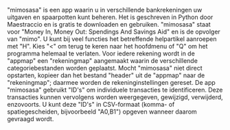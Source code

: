 "mimosasa" is een app waarin u in verschillende bankrekeningen uw uitgaven en spaarpotten kunt beheren. Het is geschreven in Python door Maestraccio en is gratis te downloaden en gebruiken. "mimosasa" staat voor "Money In, Money Out: Spendings And Savings Aid" en is de opvolger van "mimo". U kunt bij veel functies het betreffende helpartikel aanroepen met "H". Kies "<" om terug te keren naar het hoofdmenu of "Q" om het programma helemaal te verlaten. Voor iedere rekening wordt in de "appmap" een "rekeningmap" aangemaakt waarin de verschillende categoriebestanden worden geplaatst. Mocht "mimosasa" niet direct opstarten, kopieer dan het bestand "header" uit de "appmap" naar de "rekeningmap"; daarmee worden de rekeninginstellingen gereset. De app "mimosasa" gebruikt "ID's" om individuele transacties te identificeren. Deze transacties kunnen vervolgens worden weergegeven, gewijzigd, verwijderd, enzovoorts. U kunt deze "ID's" in CSV-formaat (komma- of spatiegescheiden, bijvoorbeeld "A0,B1") opgeven wanneer daarom gevraagd wordt.
